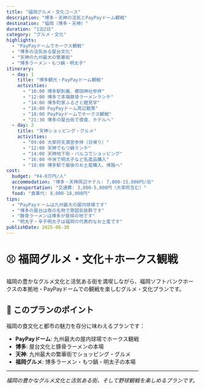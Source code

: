 ```yaml
---
title: "福岡グルメ・文化コース"
description: "博多・天神の活気とPayPayドーム観戦"
destination: "福岡（博多・天神）"
duration: "1泊2日"
category: "グルメ・文化"
highlights:
  - "PayPayドームでホークス観戦"
  - "博多の活気ある屋台文化"
  - "天神の九州最大の繁華街"
  - "博多ラーメン・もつ鍋・明太子"
itinerary:
  - day: 1
    title: "博多観光・PayPayドーム観戦"
    activities:
      - "10:00 博多駅到着、櫛田神社参拝"
      - "12:00 博多で本場豚骨ラーメンランチ"
      - "14:00 博多町家ふるさと館見学"
      - "16:00 PayPayドーム周辺散策"
      - "18:00 PayPayドームでホークス観戦"
      - "21:30 博多の屋台街で夜食、ホテルへ"
  - day: 2
    title: "天神ショッピング・グルメ"
    activities:
      - "09:00 大宰府天満宮参拝（日帰り）"
      - "12:00 天神でもつ鍋ランチ"
      - "14:00 天神地下街・パルコでショッピング"
      - "16:00 中洲で明太子など名産品購入"
      - "18:00 博多駅で最後のお土産購入、帰路へ"
cost:
  budget: "¥4-8万円/人"
  accommodation: "博多・天神周辺ホテル: 7,000-15,000円/泊"
  transportation: "交通費: 3,000-5,000円（大宰府含む）"
  food: "食事代: 8,000-18,000円"
tips:
  - "PayPayドームは九州最大の屋内球場です"
  - "博多の屋台は夜の名物で雰囲気抜群です"
  - "豚骨ラーメンは博多が発祥の地です"
  - "明太子・辛子明太子は福岡の代表的なお土産です"
publishDate: 2025-06-30
---
```


# ⚾ 福岡グルメ・文化＋ホークス観戦

福岡の豊かなグルメ文化と活気ある街を満喫しながら、福岡ソフトバンクホークスの本拠地・PayPayドームでの観戦を楽しむグルメ・文化プランです。

## 🌟 このプランのポイント

福岡の食文化と都市の魅力を存分に味わえるプランです：

- **PayPayドーム**: 九州最大の屋内球場でホークス観戦
- **博多**: 屋台文化と豚骨ラーメンの本場
- **天神**: 九州最大の繁華街でショッピング・グルメ
- **福岡グルメ**: 博多ラーメン・もつ鍋・明太子の本場

---

*福岡の豊かなグルメ文化と活気ある街、そして野球観戦を楽しめるプランです。*